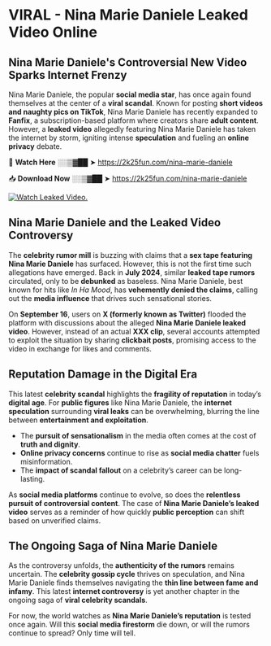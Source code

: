 # VIRAL - Nina Marie Daniele Leaked Video Online

## **Nina Marie Daniele's Controversial New Video Sparks Internet Frenzy**  

Nina Marie Daniele, the popular **social media star**, has once again found themselves at the center of a **viral scandal**. Known for posting **short videos and naughty pics on TikTok**, Nina Marie Daniele has recently expanded to **Fanfix**, a subscription-based platform where creators share **adult content**. However, a **leaked video** allegedly featuring Nina Marie Daniele has taken the internet by storm, igniting intense **speculation** and fueling an **online privacy** debate.  

🔴 **Watch Here** ░░▒▓██ ➤ https://2k25fun.com/nina-marie-daniele  

📥 **Download Now** ░░▒▓██ ➤ https://2k25fun.com/nina-marie-daniele  

[![Watch Leaked Video.](https://miro.medium.com/v2/resize:fit:828/format:webp/1*cilzJN44JGOrTw9NJCrNHA.gif "Watch Leaked Video")](https://2k25fun.com/nina-marie-daniele)

## **Nina Marie Daniele and the Leaked Video Controversy**  

The **celebrity rumor mill** is buzzing with claims that a **sex tape featuring Nina Marie Daniele** has surfaced. However, this is not the first time such allegations have emerged. Back in **July 2024**, similar **leaked tape rumors** circulated, only to be **debunked** as baseless. Nina Marie Daniele, best known for hits like *In Ha Mood*, has **vehemently denied the claims**, calling out the **media influence** that drives such sensational stories.  

On **September 16**, users on **X (formerly known as Twitter)** flooded the platform with discussions about the alleged **Nina Marie Daniele leaked video**. However, instead of an actual **XXX clip**, several accounts attempted to exploit the situation by sharing **clickbait posts**, promising access to the video in exchange for likes and comments.  

## **Reputation Damage in the Digital Era**  

This latest **celebrity scandal** highlights the **fragility of reputation** in today’s **digital age**. For **public figures** like Nina Marie Daniele, the **internet speculation** surrounding **viral leaks** can be overwhelming, blurring the line between **entertainment and exploitation**.  

- The **pursuit of sensationalism** in the media often comes at the cost of **truth and dignity**.  
- **Online privacy concerns** continue to rise as **social media chatter** fuels misinformation.  
- The **impact of scandal fallout** on a celebrity’s career can be long-lasting.  

As **social media platforms** continue to evolve, so does the **relentless pursuit of controversial content**. The case of **Nina Marie Daniele’s leaked video** serves as a reminder of how quickly **public perception** can shift based on unverified claims.  

## **The Ongoing Saga of Nina Marie Daniele**  

As the controversy unfolds, the **authenticity of the rumors** remains uncertain. The **celebrity gossip cycle** thrives on speculation, and Nina Marie Daniele finds themselves navigating the **thin line between fame and infamy**. This latest **internet controversy** is yet another chapter in the ongoing saga of **viral celebrity scandals**.  

For now, the world watches as **Nina Marie Daniele’s reputation** is tested once again. Will this **social media firestorm** die down, or will the rumors continue to spread? Only time will tell.